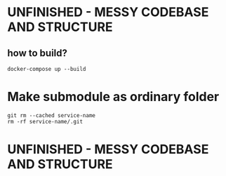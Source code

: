 # UNFINISHED - MESSY CODEBASE AND STRUCTURE

## how to build?
```
docker-compose up --build
```

# Make submodule as ordinary folder

```
git rm --cached service-name
rm -rf service-name/.git
```


# UNFINISHED - MESSY CODEBASE AND STRUCTURE 